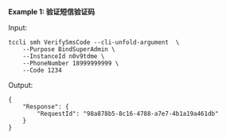 **Example 1: 验证短信验证码**



Input: 

```
tccli smh VerifySmsCode --cli-unfold-argument  \
    --Purpose BindSuperAdmin \
    --InstanceId n0v9tdme \
    --PhoneNumber 18999999999 \
    --Code 1234
```

Output: 
```
{
    "Response": {
        "RequestId": "98a878b5-8c16-4788-a7e7-4b1a19a461db"
    }
}
```


